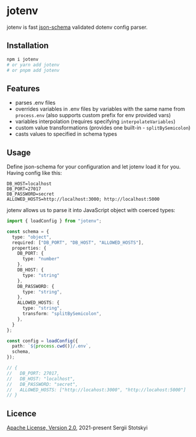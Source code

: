 # jotenv

jotenv is fast [json-schema] validated dotenv config parser.

## Installation

```sh
npm i jotenv
# or yarn add jotenv
# or pnpm add jotenv
```

## Features

* parses .env files
* overrides variables in .env files by variables with the same name from `process.env` (also supports custom prefix for env provided vars)
* variables interpolation (requires specifying `interpolateVariables`)
* custom value transformations (provides one built-in - `splitBySemicolon`)
* casts values to specified in schema types

## Usage

Define json-schema for your configuration and let jotenv load it for you. Having config like this:

```.env
DB_HOST=localhost
DB_PORT=27017
DB_PASSWORD=secret
ALLOWED_HOSTS=http://localhost:3000; http://localhost:5000
```

jotenv allows us to parse it into JavaScript object with coerced types:

```ts
import { loadConfig } from "jotenv";

const schema = {
  type: "object",
  required: ["DB_PORT", "DB_HOST", "ALLOWED_HOSTS"],
  properties: {
    DB_PORT: {
      type: "number"
    },
    DB_HOST: {
      type: "string"
    },
    DB_PASSWORD: {
      type: "string",
    },
    ALLOWED_HOSTS: {
      type: "string",
      transform: "splitBySemicolon",
    },
  }
};

const config = loadConfig({
  path: `${process.cwd()}/.env`,
  schema,
});

// {
//   DB_PORT: 27017,
//   DB_HOST: "localhost",
//   DB_PASSWORD: "secret",
//   ALLOWED_HOSTS: ["http://locahost:3000", "http://locahost:5000"]
// }
```

## Licence

[Apache License, Version 2.0](http://www.apache.org/licenses/LICENSE-2.0), 2021-present Sergii Stotskyi

[json-schema]: https://json-schema.org/
